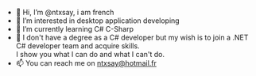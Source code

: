 - 👋 Hi, I’m @ntxsay, i am french
- 👀 I’m interested in desktop application developing
- 🌱 I’m currently learning C# C-Sharp
- 💞️ I don't have a degree as a C# developer but my wish is to join a .NET C# developer team and acquire skills.
     <br />I show you what I can do and what I can't do.
- 📫 You can reach me on ntxsay@hotmail.fr

<!---
ntxsay/ntxsay is a ✨ special ✨ repository because its `README.md` (this file) appears on your GitHub profile.
You can click the Preview link to take a look at your changes.
--->
